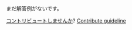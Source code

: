 
まだ解答例がないです。

[コントリビュートしませんか](https://github.com/BFEdev/BFE.dev-solutions/blob/main/design/design-a-perfect-todo-app_ja.md)?  [Contribute guideline](https://github.com/BFEdev/BFE.dev-solutions#how-to-contribute)
